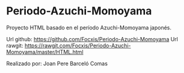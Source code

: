# Periodo-Azuchi-Momoyama
Proyecto HTML basado en el período Azuchi-Momoyama japonés.

Url github: https://github.com/Focxis/Periodo-Azuchi-Momoyama
Url rawgit: https://rawgit.com/Focxis/Periodo-Azuchi-Momoyama/master/HTML.html

Realizado por: Joan Pere Barceló Comas
